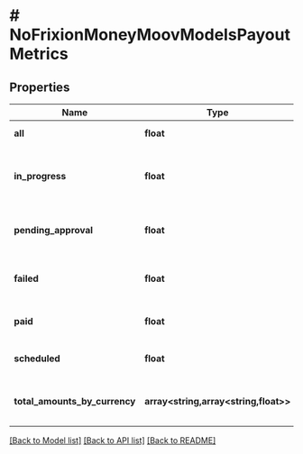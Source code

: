 # # NoFrixionMoneyMoovModelsPayoutMetrics

## Properties

Name | Type | Description | Notes
------------ | ------------- | ------------- | -------------
**all** | **float** | Total payout count. | [optional]
**in_progress** | **float** | Payouts with Pending, Queued or QueuedUpstream status. | [optional]
**pending_approval** | **float** | Payouts with PendingApproval or PendingInput status. | [optional]
**failed** | **float** | Payouts with Failed, Rejected or Unknown status. | [optional]
**paid** | **float** | Payouts with Processed status. | [optional]
**scheduled** | **float** | Payouts with Scheduled status. | [optional]
**total_amounts_by_currency** | **array<string,array<string,float>>** | The total amounts by status and currency. | [optional]

[[Back to Model list]](../../README.md#models) [[Back to API list]](../../README.md#endpoints) [[Back to README]](../../README.md)
